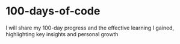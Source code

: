 # 100-days-of-code
I will share my 100-day progress and the effective learning I gained, highlighting key insights and personal growth
